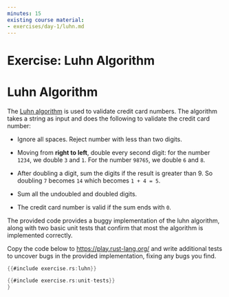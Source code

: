 ```yaml
---
minutes: 15
existing course material:
- exercises/day-1/luhn.md
---
```


# Exercise: Luhn Algorithm

# Luhn Algorithm

The [Luhn algorithm](https://en.wikipedia.org/wiki/Luhn_algorithm) is used to
validate credit card numbers. The algorithm takes a string as input and does the
following to validate the credit card number:

* Ignore all spaces. Reject number with less than two digits.

* Moving from **right to left**, double every second digit: for the number `1234`,
  we double `3` and `1`. For the number `98765`, we double `6` and `8`.

* After doubling a digit, sum the digits if the result is greater than 9. So doubling `7` becomes `14` which
  becomes `1 + 4 = 5`.

* Sum all the undoubled and doubled digits.

* The credit card number is valid if the sum ends with `0`.

The provided code provides a buggy implementation of the luhn algorithm, along
with two basic unit tests that confirm that most the algorithm is implemented
correctly.

Copy the code below to <https://play.rust-lang.org/> and write additional tests
to uncover bugs in the provided implementation, fixing any bugs you find.

```rust
{{#include exercise.rs:luhn}}

{{#include exercise.rs:unit-tests}}
}
```
